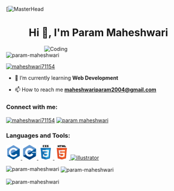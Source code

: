 [![MasterHead](https://miro.medium.com/v2/resize:fit:1400/1*sV60JhlYL4IdWjcNvKTJRA.png)
<h1 align="center">Hi 👋, I'm Param Maheshwari</h1>
<img align="right" alt="Coding" width="400" src="https://camo.githubusercontent.com/4d9f5ecceb711eec6e2018f38a5677dc657c9738d4a65ba3b928c41c0a45b439/68747470733a2f2f6d69726f2e6d656469756d2e636f6d2f6d61782f313336302f302a37513379765349765f7430696f4a2d5a2e676966">


<p align="left"> <img src="https://komarev.com/ghpvc/?username=param-maheshwari&label=Profile%20views&color=0e75b6&style=flat" alt="param-maheshwari" /> </p>

<p align="left"> <a href="https://twitter.com/maheshwari71154" target="blank"><img src="https://img.shields.io/twitter/follow/maheshwari71154?logo=twitter&style=for-the-badge" alt="maheshwari71154" /></a> </p>

- 🌱 I’m currently learning **Web Development**

- 📫 How to reach me **maheshwariparam2004@gmail.com**

<h3 align="left">Connect with me:</h3>
<p align="left">
<a href="https://twitter.com/maheshwari71154" target="blank"><img align="center" src="https://raw.githubusercontent.com/rahuldkjain/github-profile-readme-generator/master/src/images/icons/Social/twitter.svg" alt="maheshwari71154" height="30" width="40" /></a>
<a href="https://linkedin.com/in/param maheshwari" target="blank"><img align="center" src="https://raw.githubusercontent.com/rahuldkjain/github-profile-readme-generator/master/src/images/icons/Social/linked-in-alt.svg" alt="param maheshwari" height="30" width="40" /></a>
</p>

<h3 align="left">Languages and Tools:</h3>
<p align="left"> <a href="https://www.cprogramming.com/" target="_blank" rel="noreferrer"> <img src="https://raw.githubusercontent.com/devicons/devicon/master/icons/c/c-original.svg" alt="c" width="40" height="40"/> </a> <a href="https://www.w3schools.com/cpp/" target="_blank" rel="noreferrer"> <img src="https://raw.githubusercontent.com/devicons/devicon/master/icons/cplusplus/cplusplus-original.svg" alt="cplusplus" width="40" height="40"/> </a> <a href="https://www.w3schools.com/css/" target="_blank" rel="noreferrer"> <img src="https://raw.githubusercontent.com/devicons/devicon/master/icons/css3/css3-original-wordmark.svg" alt="css3" width="40" height="40"/> </a> <a href="https://www.w3.org/html/" target="_blank" rel="noreferrer"> <img src="https://raw.githubusercontent.com/devicons/devicon/master/icons/html5/html5-original-wordmark.svg" alt="html5" width="40" height="40"/> </a> <a href="https://www.adobe.com/in/products/illustrator.html" target="_blank" rel="noreferrer"> <img src="https://www.vectorlogo.zone/logos/adobe_illustrator/adobe_illustrator-icon.svg" alt="illustrator" width="40" height="40"/> </a> </p>

<p><img align="left" src="https://github-readme-stats.vercel.app/api/top-langs?username=param-maheshwari&show_icons=true&locale=en&layout=compact" alt="param-maheshwari" /></p>

<p>&nbsp;<img align="center" src="https://github-readme-stats.vercel.app/api?username=param-maheshwari&show_icons=true&locale=en" alt="param-maheshwari" /></p>

<p><img align="center" src="https://github-readme-streak-stats.herokuapp.com/?user=param-maheshwari&" alt="param-maheshwari" /></p>

